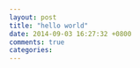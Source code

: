 ```yaml
---
layout: post
title: "hello world"
date: 2014-09-03 16:27:32 +0800
comments: true
categories: 
---
```


